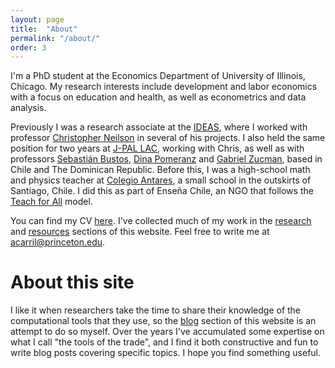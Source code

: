```yaml
---
layout: page
title:  "About"
permalink: "/about/"
order: 3
---
```


I'm a PhD student at the Economics Department of University of Illinois, Chicago.
My research interests include development and labor economics with a focus on education and health, as well as econometrics and data analysis. 

Previously I was a research associate at the [IDEAS](http://www.nber.org/), where I worked with professor [Christopher Neilson](https://econphilomath.github.io) in several of his projects.
I also held the same position for two years at [J-PAL LAC](https://www.povertyactionlab.org/lac), working with Chris, as well as with professors [Sebastián Bustos](https://www.hks.harvard.edu/about/faculty-staff-directory/sebastian-bustos), [Dina Pomeranz](https://www.econ.uzh.ch/en/people/faculty/pomeranz.html) and [Gabriel Zucman](http://gabriel-zucman.eu/), based in Chile and The Dominican Republic.
Before this, I was a high-school math and physics teacher at [Colegio Antares](http://www.colegioantares.cl/), a small school in the outskirts of Santiago, Chile. I did this as part of Enseña Chile, an NGO that follows the [Teach for All](http://teachforall.org/) model.

You can find my CV [here](/cv).
I've collected much of my work in the [research](/research) and [resources](/resources) sections of this website.
Feel free to write me at [acarril@princeton.edu](mailto:acarril@princeton.edu).

# About this site

I like it when researchers take the time to share their knowledge of the computational tools that they use, so the [blog](/) section of this website is an attempt to do so myself.
Over the years I've accumulated some expertise on what I call "the tools of the trade", and I find it both constructive and fun to write blog posts covering specific topics.
I hope you find something useful.
